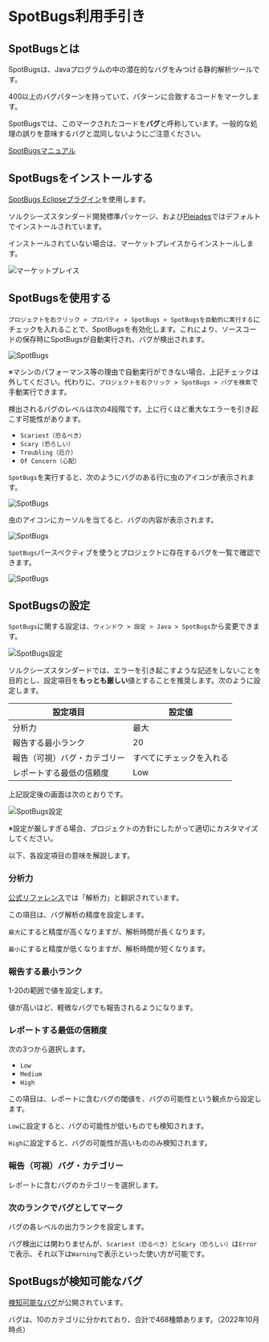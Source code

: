 # SpotBugs利用手引き

## SpotBugsとは

SpotBugsは、Javaプログラムの中の潜在的なバグをみつける静的解析ツールです。

400以上のバグパターンを持っていて、パターンに合致するコードをマークします。

SpotBugsでは、このマークされたコードを**バグ**と呼称しています。一般的な処理の誤りを意味するバグと混同しないようにご注意ください。

[SpotBugsマニュアル](https://spotbugs.readthedocs.io/ja/latest/)

## SpotBugsをインストールする

[SpotBugs Eclipseプラグイン](https://spotbugs.readthedocs.io/ja/latest/eclipse.html)を使用します。

ソルクシーズスタンダード開発標準パッケージ、および[Pleiades](https://mergedoc.osdn.jp/)ではデフォルトでインストールされています。

インストールされていない場合は、マーケットプレイスからインストールします。

![マーケットプレイス](./img/spotbugs_market.png)

## SpotBugsを使用する

`プロジェクトを右クリック > プロパティ > SpotBugs > SpotBugsを自動的に実行する`にチェックを入れることで、SpotBugsを有効化します。これにより、ソースコードの保存時にSpotBugsが自動実行され、バグが検出されます。

![SpotBugs](./img/spotbugs_autorun.png)

※マシンのパフォーマンス等の理由で自動実行ができない場合、上記チェックは外してください。代わりに、`プロジェクトを右クリック > SpotBugs > バグを検索`で手動実行できます。

検出されるバグのレベルは次の4段階です。上に行くほど重大なエラーを引き起こす可能性があります。

- `Scariest（恐るべき）`
- `Scary（恐ろしい）`
- `Troubling（厄介）`
- `Of Concern（心配）`

`SpotBugs`を実行すると、次のようにバグのある行に虫のアイコンが表示されます。

![SpotBugs](./img/spotbugs_bug.png)

虫のアイコンにカーソルを当てると、バグの内容が表示されます。

![SpotBugs](./img/spotbugs_bug2.png)

`SpotBugs`パースペクティブを使うとプロジェクトに存在するバグを一覧で確認できます。

![SpotBugs](./img/spotbugs_perspective.png)

## SpotBugsの設定

`SpotBugs`に関する設定は、`ウィンドウ > 設定 > Java > SpotBugs`から変更できます。

![SpotBugs設定](./img/spotbugs_config_default.png)

ソルクシーズスタンダードでは、エラーを引き起こすような記述をしないことを目的とし、設定項目を**もっとも厳しい**値とすることを推奨します。次のように設定します。

|設定項目|設定値|
|--|--|
|分析力|最大|
|報告する最小ランク|20|
|報告（可視）バグ・カテゴリー|すべてにチェックを入れる|
|レポートする最低の信頼度|Low|

上記設定後の画面は次のとおりです。

![SpotBugs設定](./img/spotbugs_config.png)

※設定が厳しすぎる場合、プロジェクトの方針にしたがって適切にカスタマイズしてください。

以下、各設定項目の意味を解説します。

### 分析力

[公式リファレンス](https://spotbugs.readthedocs.io/ja/latest/effort.html)では「解析力」と翻訳されています。

この項目は、バグ解析の精度を設定します。

`最大`にすると精度が高くなりますが、解析時間が長くなります。

`最小`にすると精度が低くなりますが、解析時間が短くなります。

### 報告する最小ランク

1-20の範囲で値を設定します。

値が高いほど、軽微なバグでも報告されるようになります。

### レポートする最低の信頼度

次の3つから選択します。

- `Low`
- `Medium`
- `High`

この項目は、レポートに含むバグの閾値を、バグの可能性という観点から設定します。

`Low`に設定すると、バグの可能性が低いものでも検知されます。

`High`に設定すると、バグの可能性が高いもののみ検知されます。

### 報告（可視）バグ・カテゴリー

レポートに含むバグのカテゴリーを選択します。

### 次のランクでバグとしてマーク

バグの各レベルの出力ランクを設定します。

バグ検出には関わりませんが、`Scariest（恐るべき）`と`Scary（恐ろしい）`は`Error`で表示、それ以下は`Warning`で表示といった使い方が可能です。

## SpotBugsが検知可能なバグ

[検知可能なバグ](https://spotbugs.readthedocs.io/ja/latest/bugDescriptions.html)が公開されています。

バグは、10のカテゴリに分かれており、合計で468種類あります。（2022年10月時点）

